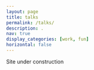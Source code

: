 ```yaml
---
layout: page
title: talks
permalink: /talks/
description: .
nav: true
display_categories: [work, fun]
horizontal: false
---
```



Site under construction
